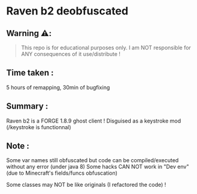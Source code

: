 # **Raven b2** deobfuscated

## Warning ⚠️:
> This repo is for educational purposes only. I am NOT responsible for ANY consequences of it use/distribute !

## Time taken :
5 hours of remapping, 30min of bugfixing

## Summary :
Raven b2 is a FORGE 1.8.9 ghost client !
Disguised as a keystroke mod (/keystroke is functionnal)

## Note :
Some var names still obfuscated but code can be compiled/executed without any error (under java 8)
Some hacks CAN NOT work in "Dev env" (due to Minecraft's fields/funcs obfuscation)

Some classes may NOT be like originals (I refactored the code) !
